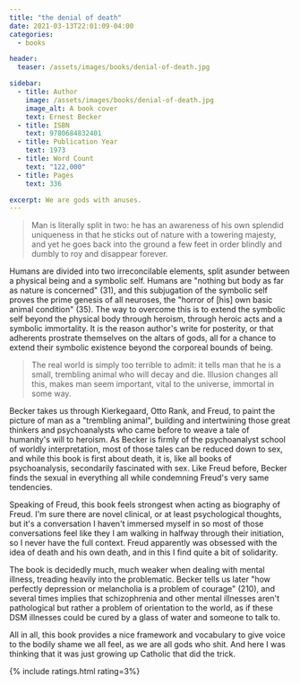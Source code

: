 ```yaml
---
title: "the denial of death"
date: 2021-03-13T22:01:09-04:00
categories:
  - books

header:
  teaser: /assets/images/books/denial-of-death.jpg

sidebar:
  - title: Author
    image: /assets/images/books/denial-of-death.jpg
    image_alt: A book cover
    text: Ernest Becker
  - title: ISBN
    text: 9780684832401
  - title: Publication Year
    text: 1973
  - title: Word Count
    text: "122,000"
  - title: Pages
    text: 336

excerpt: We are gods with anuses.
---
```

> Man is literally split in two: he has an awareness of his own splendid uniqueness in that he sticks out of nature with a towering majesty, and yet he goes back into the ground a few feet in order blindly and dumbly to roy and disappear forever.

Humans are divided into two irreconcilable elements, split asunder between a physical being and a symbolic self. Humans are "nothing but body as far as nature is concerned" (31), and this subjugation of the symbolic self proves the prime genesis of all neuroses, the "horror of [his] own basic animal condition" (35). The way to overcome this is to extend the symbolic self beyond the physical body through heroism, through heroic acts and a symbolic immortality. It is the reason author's write for posterity, or that adherents prostrate themselves on the altars of gods, all for a chance to extend their symbolic existence beyond the corporeal bounds of being.

> The real world is simply too terrible to admit: it tells man that he is a small, trembling animal who will decay and die. Illusion changes all this, makes man seem important, vital to the universe, immortal in some way.

Becker takes us through Kierkegaard, Otto Rank, and Freud, to paint the picture of man as a "trembling animal", building and intertwining those great thinkers and psychoanalysts who came before to weave a tale of humanity's will to heroism. As Becker is firmly of the psychoanalyst school of worldly interpretation, most of those tales can be reduced down to sex, and while this book is first about death, it is, like all books of psychoanalysis, secondarily fascinated with sex. Like Freud before, Becker finds the sexual in everything all while condemning Freud's very same tendencies.

Speaking of Freud, this book feels strongest when acting as biography of Freud. I'm sure there are novel clinical, or at least psychological thoughts, but it's a conversation I haven't immersed myself in so most of those conversations feel like they I am walking in halfway through their initiation, so I never have the full context. Freud apparently was obsessed with the idea of death and his own death, and in this I find quite a bit of solidarity.

The book is decidedly much, much weaker when dealing with mental illness, treading heavily into the problematic. Becker tells us later "how perfectly depression or melancholia is a problem of courage" (210), and several times implies that schizophrenia and other mental illnesses aren't pathological but rather a problem of orientation to the world, as if these DSM illnesses could be cured by a glass of water and someone to talk to.

All in all, this book provides a nice framework and vocabulary to give voice to the bodily shame we all feel, as we are all gods who shit. And here I was thinking that it was just growing up Catholic that did the trick.

{% include ratings.html rating=3%}